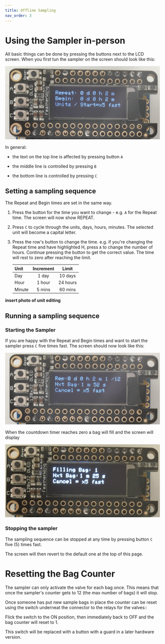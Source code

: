 ```yaml
---
title: Offline Sampling
nav_order: 3
---
```


# Using the Sampler in-person

All basic things can be done by pressing the buttons next to the LCD screen.  When you first tun the sampler on the screen should look like this:

<img src="img/Default_Screen.png" width="600:" />



In general:

- the text on the top line is affected by pressing button `A`

- the middle line is controlled by pressing `B`
- the bottom line is controlled by pressing `C`



## Setting a sampling sequence

The Repeat and Begin times are set in the same way.

1. Press the button for the time you want to change - e.g. `A` for the Repeat time.  The screen will now show REPEAT.

2. Press `C` to cycle through the units, days, hours, minutes.  The selected unit will become a capital letter.

3. Press the row's button to change the time.  e.g. if you're changing the Repeat time and have highlighted H, press `A` to change the number of hours.  Continue pressing the button to get the correct value.  The time will rest to zero after reaching the limit.

   | Unit   | Increment |  Limit   |
   | :----- | :-------: | :------: |
   | Day    |   1 day   | 10 days  |
   | Hour   |  1 hour   | 24 hours |
   | Minute |  5 mins   | 60 mins  |



**insert photo of unit editing**





## Running a sampling sequence

### Starting the Sampler

If you are happy with the Repeat and Begin times and want to start the sampler press `C` five times fast. The screen should now look like this:

<img src="img/Sampling_Screen.png" width="600" />



When the countdown timer reaches zero a bag will fill and the screen will display

<img src="img/Filling_Screen.png" width="600" />

### Stopping the sampler

The sampling sequence can be stopped at any time by pressing button `C` five (5) times fast. 

The screen will then revert to the default one at the top of this page.



# Resetting the Bag Counter

The sampler can only activate the valve for each bag once.  This means that once the sampler's counter gets to 12 (the max number of bags) it will stop.

Once someone has put new sample bags in place the counter can be reset using the switch underneat the connector to the relays for the valves::



Flick the switch to the ON position, then immediately back to OFF and the bag counter will reset to 1.

This switch will be replaced with a button with a guard in a later hardware version.